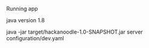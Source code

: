 Running app

java version 1.8 


java -jar target/hackanoodle-1.0-SNAPSHOT.jar server configuration/dev.yaml